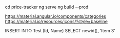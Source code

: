 cd price-tracker
ng serve
ng build --prod

https://material.angular.io/components/categories
https://material.io/resources/icons/?style=baseline

INSERT INTO Test (Id, Name)
SELECT newid(), 'Item 3'